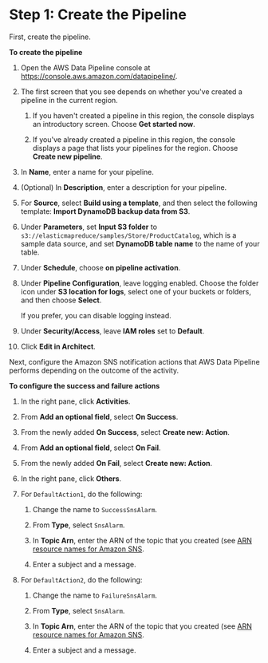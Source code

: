 # Step 1: Create the Pipeline<a name="dp-importexport-ddb-console-start"></a>

First, create the pipeline\.

**To create the pipeline**

1. Open the AWS Data Pipeline console at [https://console\.aws\.amazon\.com/datapipeline/](https://console.aws.amazon.com/datapipeline/)\.

1. The first screen that you see depends on whether you've created a pipeline in the current region\.

   1. If you haven't created a pipeline in this region, the console displays an introductory screen\. Choose **Get started now**\.

   1. If you've already created a pipeline in this region, the console displays a page that lists your pipelines for the region\. Choose **Create new pipeline**\.

1. In **Name**, enter a name for your pipeline\.

1. \(Optional\) In **Description**, enter a description for your pipeline\.

1. For **Source**, select **Build using a template**, and then select the following template: **Import DynamoDB backup data from S3**\.

1. Under **Parameters**, set **Input S3 folder** to `s3://elasticmapreduce/samples/Store/ProductCatalog`, which is a sample data source, and set **DynamoDB table name** to the name of your table\.

1. Under **Schedule**, choose **on pipeline activation**\.

1. Under **Pipeline Configuration**, leave logging enabled\. Choose the folder icon under **S3 location for logs**, select one of your buckets or folders, and then choose **Select**\.

   If you prefer, you can disable logging instead\.

1. Under **Security/Access**, leave **IAM roles** set to **Default**\.

1. Click **Edit in Architect**\.

Next, configure the Amazon SNS notification actions that AWS Data Pipeline performs depending on the outcome of the activity\.

**To configure the success and failure actions**

1. In the right pane, click **Activities**\.

1. From **Add an optional field**, select **On Success**\.

1. From the newly added **On Success**, select **Create new: Action**\.

1. From **Add an optional field**, select **On Fail**\.

1. From the newly added **On Fail**, select **Create new: Action**\.

1. In the right pane, click **Others**\.

1. For `DefaultAction1`, do the following:

   1. Change the name to `SuccessSnsAlarm`\.

   1. From **Type**, select `SnsAlarm`\.

   1. In **Topic Arn**, enter the ARN of the topic that you created \(see [ARN resource names for Amazon SNS](http://docs.aws.amazon.com/general/latest/gr/aws-arns-and-namespaces.html#arn-syntax-sns)\.

   1. Enter a subject and a message\.

1. For `DefaultAction2`, do the following:

   1. Change the name to `FailureSnsAlarm`\.

   1. From **Type**, select `SnsAlarm`\.

   1. In **Topic Arn**, enter the ARN of the topic that you created \(see [ARN resource names for Amazon SNS](http://docs.aws.amazon.com/general/latest/gr/aws-arns-and-namespaces.html#arn-syntax-sns)\.

   1. Enter a subject and a message\.